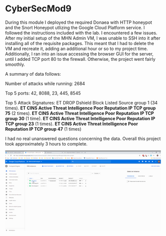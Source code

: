 # CyberSecMod9

During this module I deployed the required Donaea with HTTP honeypot and the Snort Honeypot utlizing the Google Cloud Platform service. I followed the instructions included with the lab.
I encountered a few issues. After my initial setup of the MHN Admin VM, I was unable to SSH into it after installing all of the requisite packages. This meant that I had to delete the VM and recreate it, adding an additional hour or so to my project time. Additionally, I ran into an issue accessing the browser GUI for the server, until I added TCP port 80 to the firewall. Otherwise, the project went fairly smoothly.

A summary of data follows:

Number of attacks while running: 2684

<p>Top 5 ports: 42, 8088, 23, 445, 8545</p>
<p>Top 5 Attack Signatures: ET DROP Dshield Block Listed Source group 1 (34 times). <b>ET CINS Active Threat Intelligence Poor Reputation IP TCP group 75</b> (2 times).<b> ET CINS Active Threat Intelligence Poor Reputation IP TCP group 30</b> (1 time). <b>ET CINS Active Threat Intelligence Poor Reputation IP TCP group 23</b> (1 times). <b>ET CINS Active Threat Intelligence Poor Reputation IP TCP group 47</b> (1 times)
                         
<p>I had no real unanswered questions concerning the data. Overall this project took approximately 3 hours to complete.</p>
<img src=https://github.com/Calberrycoder/CyberSecMod9/blob/master/Honeypot.gif>
      

